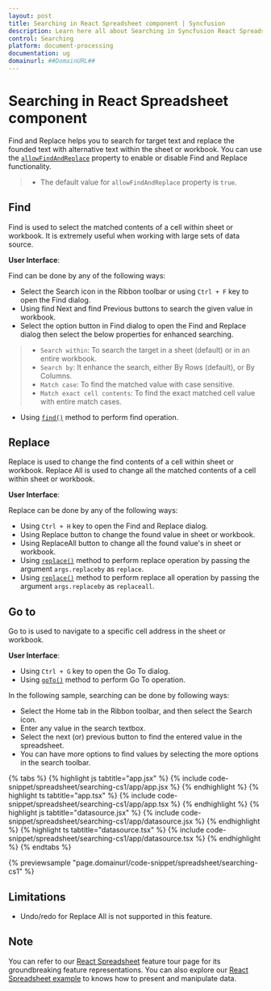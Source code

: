 ```yaml
---
layout: post
title: Searching in React Spreadsheet component | Syncfusion
description: Learn here all about Searching in Syncfusion React Spreadsheet component of Syncfusion Essential JS 2 and more.
control: Searching 
platform: document-processing
documentation: ug
domainurl: ##DomainURL##
---
```


# Searching in React Spreadsheet component

Find and Replace helps you to search for target text and replace the founded text with alternative text within the sheet or workbook. You can use the [`allowFindAndReplace`](https://ej2.syncfusion.com/react/documentation/api/spreadsheet/#allowfindandreplace) property to enable or disable Find and Replace functionality.

> * The default value for `allowFindAndReplace` property is `true`.

## Find

Find is used to select the matched contents of a cell within sheet or workbook. It is extremely useful when working with large sets of data source.

**User Interface**:

Find can be done by any of the following ways:

* Select the Search icon in the Ribbon toolbar or using `Ctrl + F` key to open the Find dialog.
* Using find Next and find Previous buttons to search the given value in workbook.
* Select the option button in Find dialog to open the Find and Replace dialog then select the below          properties for enhanced searching.

> * `Search within`: To search the target in a sheet (default) or in an entire workbook.
> * `Search by`: It enhance the search, either By Rows (default), or By Columns.
> * `Match case`: To find the matched value with case sensitive.
> * `Match exact cell contents`: To find the exact matched cell value with entire match cases.

* Using [`find()`](https://ej2.syncfusion.com/react/documentation/api/spreadsheet/#find) method to perform find operation.

## Replace

Replace is used to change the find contents of a cell within sheet or workbook. Replace All is used to change all the matched contents of a cell within sheet or workbook.

**User Interface**:

Replace can be done by any of the following ways:

* Using `Ctrl + H` key to open the Find and Replace dialog.
* Using Replace button to change the found value in sheet or workbook.
* Using ReplaceAll button to change all the found value's in sheet or workbook.
* Using [`replace()`](https://ej2.syncfusion.com/react/documentation/api/spreadsheet/#replace) method to perform replace operation by passing the argument `args.replaceby` as `replace`.
* Using [`replace()`](https://ej2.syncfusion.com/react/documentation/api/spreadsheet/#replace) method to perform replace all operation by passing the argument `args.replaceby` as `replaceall`.

## Go to

Go to is used to navigate to a specific cell address in the sheet or workbook.

**User Interface**:

* Using `Ctrl + G` key to open the Go To dialog.
* Using [`goTo()`](https://ej2.syncfusion.com/react/documentation/api/spreadsheet/#goto) method to perform Go To operation.

In the following sample, searching can be done by following ways:

* Select the Home tab in the Ribbon toolbar, and then select the Search icon.
* Enter any value in the search textbox.
* Select the next (or) previous button to find the entered value in the spreadsheet.
* You can have more options to find values by selecting the more options in the search toolbar.

{% tabs %}
{% highlight js tabtitle="app.jsx" %}
{% include code-snippet/spreadsheet/searching-cs1/app/app.jsx %}
{% endhighlight %}
{% highlight ts tabtitle="app.tsx" %}
{% include code-snippet/spreadsheet/searching-cs1/app/app.tsx %}
{% endhighlight %}
{% highlight js tabtitle="datasource.jsx" %}
{% include code-snippet/spreadsheet/searching-cs1/app/datasource.jsx %}
{% endhighlight %}
{% highlight ts tabtitle="datasource.tsx" %}
{% include code-snippet/spreadsheet/searching-cs1/app/datasource.tsx %}
{% endhighlight %}
{% endtabs %}

 {% previewsample "page.domainurl/code-snippet/spreadsheet/searching-cs1" %}

## Limitations

* Undo/redo for Replace All is not supported in this feature.

## Note

You can refer to our [React Spreadsheet](https://www.syncfusion.com/react-ui-components/react-spreadsheet) feature tour page for its groundbreaking feature representations. You can also explore our [React Spreadsheet example](https://ej2.syncfusion.com/react/demos/#/material/spreadsheet/default) to knows how to present and manipulate data.